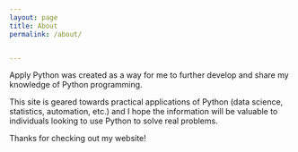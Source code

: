 ```yaml
---
layout: page
title: About
permalink: /about/


---
```

Apply Python was created as a way for me to further develop and share my knowledge of Python programming.   

This site is geared towards practical applications of Python (data science, statistics, automation, etc.)
and I hope the information will be valuable to individuals looking to use Python to solve real problems.

Thanks for checking out my website!
